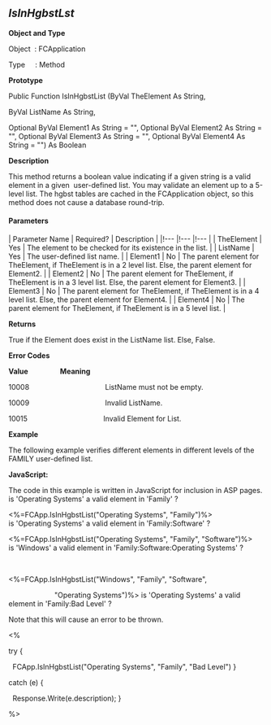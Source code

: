 _IsInHgbstLst_
--------------

**Object and Type**

Object  : FCApplication

Type     : Method

**Prototype**

Public Function IsInHgbstList (ByVal TheElement As String,

ByVal ListName As String,

Optional ByVal Element1 As String = "", Optional ByVal Element2 As String = "", Optional ByVal Element3 As String = "", Optional ByVal Element4 As String = "") As Boolean

**Description**

This method returns a boolean value indicating if a given string is a valid element in a given  user-defined list. You may validate an element up to a 5-level list. The hgbst tables are cached in the FCApplication object, so this method does not cause a database round-trip.

#### Parameters

| Parameter Name | Required? | Description |
|!--- |!--- |!--- |
| TheElement | Yes | The element to be checked for its existence in the list. |
| ListName | Yes | The user-defined list name. |
| Element1 | No | The parent element for TheElement, if TheElement is in a 2 level list. Else, the parent element for Element2. |
| Element2 | No | The parent element for TheElement, if TheElement is in a 3 level list. Else, the parent element for Element3. |
| Element3 | No | The parent element for TheElement, if TheElement is in a 4 level list. Else, the parent element for Element4. |
| Element4 | No | The parent element for TheElement, if TheElement is in a 5 level list. |

**Returns**

True if the Element does exist in the ListName list. Else, False.

**Error Codes**

**Value**                **Meaning**

10008                                      ListName must not be empty.

10009                                      Invalid ListName.

10015                                      Invalid Element for List.

**Example**

The following example verifies different elements in different levels of the FAMILY user-defined list.

**JavaScript:**

The code in this example is written in JavaScript for inclusion in ASP pages. is 'Operating Systems' a valid element in 'Family' ? <BR>

<%=FCApp.IsInHgbstList("Operating Systems", "Family")%> <BR> is 'Operating Systems' a valid element in 'Family:Software' ? <BR>

<%=FCApp.IsInHgbstList("Operating Systems", "Family", "Software")%><BR> is 'Windows' a valid element in 'Family:Software:Operating Systems' ?

<BR>

<%=FCApp.IsInHgbstList("Windows", "Family", "Software",

                       "Operating Systems")%> is 'Operating Systems' a valid element in 'Family:Bad Level' ? <BR>

Note that this will cause an error to be thrown.<BR>

<%

try {

  FCApp.IsInHgbstList("Operating Systems", "Family", "Bad Level") }

catch (e) {

  Response.Write(e.description); }

%>